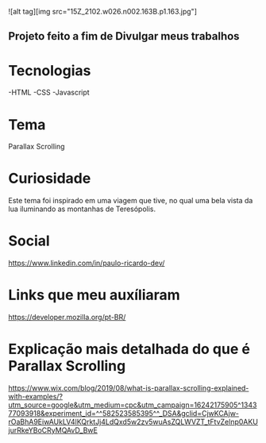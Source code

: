 ![alt tag][img src="15Z_2102.w026.n002.163B.p1.163.jpg"]

## Projeto feito a fim de Divulgar meus trabalhos


# Tecnologias
-HTML
-CSS
-Javascript

# Tema
Parallax Scrolling

# Curiosidade
Este tema foi inspirado em uma viagem que tive, no qual uma bela vista da lua iluminando as montanhas de Teresópolis.
# Social
https://www.linkedin.com/in/paulo-ricardo-dev/

# Links que meu auxíliaram

https://developer.mozilla.org/pt-BR/

# Explicação mais detalhada do que é Parallax Scrolling

https://www.wix.com/blog/2019/08/what-is-parallax-scrolling-explained-with-examples/?utm_source=google&utm_medium=cpc&utm_campaign=16242175905^134377093918&experiment_id=^^582523585395^^_DSA&gclid=CjwKCAjw-rOaBhA9EiwAUkLV4lKQrktJj4LdQxd5w2zv5wuAsZQLWVZT_tFtvZelnp0AKUjurRkeYBoCRyMQAvD_BwE



[def]: 15Z_2102.w026.n002.163B.p1.163